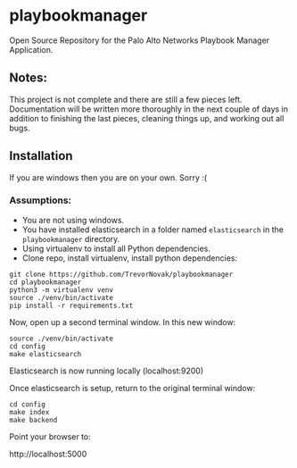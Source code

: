 # playbookmanager
Open Source Repository for the Palo Alto Networks Playbook Manager Application.

## Notes:

This project is not complete and there are still a few pieces left. Documentation will be written more thoroughly in the next couple of days in addition to finishing the last pieces, cleaning things up, and working out all bugs.

## Installation

If you are windows then you are on your own. Sorry :(

### Assumptions:

* You are not using windows.
* You have installed elasticsearch in a folder named `elasticsearch` in the `playbookmanager` directory.
* Using virtualenv to install all Python dependencies.
* Clone repo, install virtualenv, install python dependencies:

```
git clone https://github.com/TrevorNovak/playbookmanager
cd playbookmanager
python3 -m virtualenv venv 
source ./venv/bin/activate 
pip install -r requirements.txt
```
Now, open up a second terminal window. In this new window:

```
source ./venv/bin/activate
cd config
make elasticsearch
```
Elasticsearch is now running locally (localhost:9200)

Once elasticsearch is setup, return to the original terminal window:

```
cd config
make index
make backend
```

Point your browser to:

http://localhost:5000
